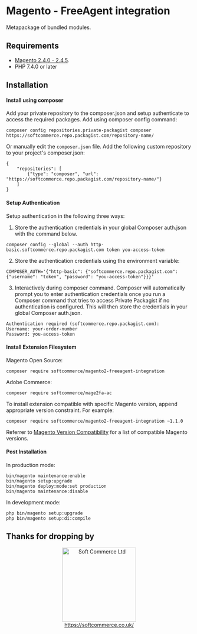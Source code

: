 # Magento - FreeAgent integration
Metapackage of bundled modules.

## Requirements
* [Magento 2.4.0 - 2.4.5](https://magento.com/tech-resources/download).
* PHP 7.4.0 or later

## Installation

#### Install using composer
Add your private repository to the composer.json and setup authenticate to access the required packages.
Add using composer config command:

`composer config repositories.private-packagist composer https://softcommerce.repo.packagist.com/repository-name/`

Or manually edit the `composer.json` file.
Add the following custom repository to your project's composer.json:

```
{
    "repositories": [
        {"type": "composer", "url": "https://softcommerce.repo.packagist.com/repository-name/"}
    ]
}
```

#### Setup Authentication
Setup authentication in the following three ways:

1. Store the authentication credentials in your global Composer auth.json with the command below.

`composer config --global --auth http-basic.softcommerce.repo.packagist.com token you-access-token`

2. Store the authentication credentials using the environment variable:

`COMPOSER_AUTH='{"http-basic": {"softcommerce.repo.packagist.com": {"username": "token", "password": "you-access-token"}}}'`

3. Interactively during composer command. Composer will automatically prompt you to enter authentication credentials
   once you run a Composer command that tries to access Private Packagist if no authentication is configured.
   This will then store the credentials in your global Composer auth.json.

```
Authentication required (softcommerce.repo.packagist.com):
Username: your-order-number
Password: you-access-token
```

#### Install Extension Filesystem
Magento Open Source:

`composer require softcommerce/magento2-freeagent-integration`

Adobe Commerce:

`composer require softcommerce/mage2fa-ac`

To install extension compatible with specific Magento version, append appropriate version constraint.
For example:

`composer require softcommerce/magento2-freeagent-integration ~1.1.0`

Referrer to [Magento Version Compatibility](https://devdocs-m2.mage2plenty.com/docs/getting-started/magento-version-compatibility/) for a list of compatible Magento versions.

#### Post Installation
In production mode:

```
bin/magento maintenance:enable
bin/magento setup:upgrade
bin/magento deploy:mode:set production
bin/magento maintenance:disable
```

In development mode:

```
php bin/magento setup:upgrade
php bin/magento setup:di:compile
```

## Thanks for dropping by
<p align="center">
    <a href="https://magento.com">
        <img src="https://softcommerce.co.uk/pub/media/banner/logo.svg" width="200" alt="Soft Commerce Ltd" />
    </a>
    <br />
    <a href="https://softcommerce.co.uk/">
        https://softcommerce.co.uk/
    </a>
</p>
